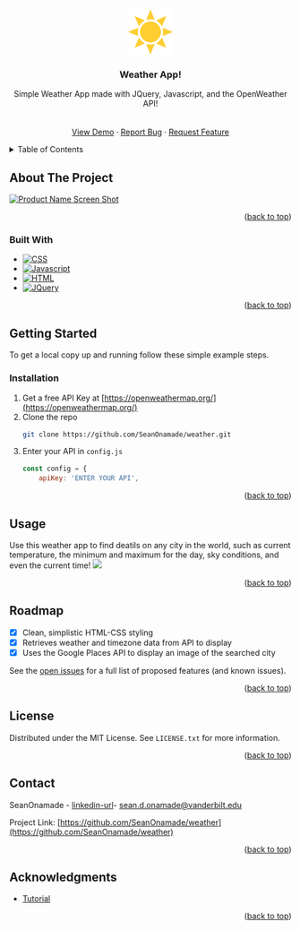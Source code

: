 <!-- Improved compatibility of back to top link: See: https://github.com/othneildrew/Best-README-Template/pull/73 -->
<a name="readme-top"></a>
<!--
*** Thanks for checking out the Best-README-Template. If you have a suggestion
*** that would make this better, please fork the repo and create a pull request
*** or simply open an issue with the tag "enhancement".
*** Don't forget to give the project a star!
*** Thanks again! Now go create something AMAZING! :D
-->



<!-- PROJECT SHIELDS -->
<!--
*** I'm using markdown "reference style" links for readability.
*** Reference links are enclosed in brackets [ ] instead of parentheses ( ).
*** See the bottom of this document for the declaration of the reference variables
*** for contributors-url, forks-url, etc. This is an optional, concise syntax you may use.
*** https://www.markdownguide.org/basic-syntax/#reference-style-links
-->
<!-- PROJECT LOGO -->
<br />
<div align="center">
  <a href="https://github.com/SeanOnamade/weather">
    <img src="images/sun.png" alt="Logo" width="80" height="80">
  </a>

<h3 align="center">Weather App!</h3>

  <p align="center">
    Simple Weather App made with JQuery, Javascript, and the OpenWeather API!
    <br />
    <br />
    <br />
    <a href="https://github.com/SeanOnamade/weather">View Demo</a>
    ·
    <a href="https://github.com/SeanOnamade/weather/issues/new?labels=bug&template=bug-report---.md">Report Bug</a>
    ·
    <a href="https://github.com/SeanOnamade/weather/issues/new?labels=enhancement&template=feature-request---.md">Request Feature</a>
  </p>
</div>



<!-- TABLE OF CONTENTS -->
<details>
  <summary>Table of Contents</summary>
  <ol>
    <li>
      <a href="#about-the-project">About The Project</a>
      <ul>
        <li><a href="#built-with">Built With</a></li>
      </ul>
    </li>
    <li>
      <a href="#getting-started">Getting Started</a>
      <ul>
        <li><a href="#installation">Installation</a></li>
      </ul>
    </li>
    <li><a href="#usage">Usage</a></li>
    <li><a href="#roadmap">Roadmap</a></li>
    <li><a href="#license">License</a></li>
    <li><a href="#contact">Contact</a></li>
    <li><a href="#acknowledgments">Acknowledgments</a></li>
  </ol>
</details>



<!-- ABOUT THE PROJECT -->
## About The Project

[![Product Name Screen Shot][product-screenshot]](https://github.com/weather/images/pagescreenshot.png)

<!-- Here's a blank template to get started: To avoid retyping too much info. Do a search and replace with your text editor for the following: `github_username`, `repo_name`, `twitter_handle`, `linkedin_username`, `email_client`, `email`, `project_title`, `project_description` -->
<p align="right">(<a href="#readme-top">back to top</a>)</p>

### Built With

* [![CSS][CSS.com]][CSS-url]
* [![Javascript][Javascript.com]][Javascript-url]
* [![HTML][HTML.com]][HTML-url]
* [![JQuery][JQuery.com]][JQuery-url]

<p align="right">(<a href="#readme-top">back to top</a>)</p>



<!-- GETTING STARTED -->
## Getting Started

To get a local copy up and running follow these simple example steps.

### Installation

1. Get a free API Key at [https://openweathermap.org/](https://openweathermap.org/)
2. Clone the repo
   ```sh
   git clone https://github.com/SeanOnamade/weather.git
   ```
3. Enter your API in `config.js`
   ```js
   const config = {
       apiKey: 'ENTER YOUR API',
   ```

<p align="right">(<a href="#readme-top">back to top</a>)</p>

<!-- USAGE EXAMPLES -->
## Usage

Use this weather app to find deatils on any city in the world, such as current temperature, the minimum and maximum for the day, sky conditions, and even the current time!
<img src="https://github.com/SeanOnamade/weather/weatherdemogif.gif" width="800">

<p align="right">(<a href="#readme-top">back to top</a>)</p>

<!-- ROADMAP -->
## Roadmap

- [X] Clean, simplistic HTML-CSS styling
- [X] Retrieves weather and timezone data from API to display
- [X] Uses the Google Places API to display an image of the searched city

See the [open issues](https://github.com/SeanOnamade/weather/issues) for a full list of proposed features (and known issues).

<p align="right">(<a href="#readme-top">back to top</a>)</p>

<!-- LICENSE -->
## License

Distributed under the MIT License. See `LICENSE.txt` for more information.

<p align="right">(<a href="#readme-top">back to top</a>)</p>

<!-- CONTACT -->
## Contact

SeanOnamade - [linkedin-url]- sean.d.onamade@vanderbilt.edu

Project Link: [https://github.com/SeanOnamade/weather](https://github.com/SeanOnamade/weather)

<p align="right">(<a href="#readme-top">back to top</a>)</p>

<!-- ACKNOWLEDGMENTS -->
## Acknowledgments

* [Tutorial](https://www.skillshare.com/en/classes/learn-html-css-javascript-jquery-and-apis-build-a-weather-site/428313588/projects)

<p align="right">(<a href="#readme-top">back to top</a>)</p>



<!-- MARKDOWN LINKS & IMAGES -->
<!-- https://www.markdownguide.org/basic-syntax/#reference-style-links -->
[contributors-shield]: https://img.shields.io/github/contributors/SeanOnamade/weather.svg?style=for-the-badge
[contributors-url]: https://github.com/SeanOnamade/weather/graphs/contributors
[forks-shield]: https://img.shields.io/github/forks/SeanOnamade/weather.svg?style=for-the-badge
[forks-url]: https://github.com/SeanOnamade/weather/network/members
[stars-shield]: https://img.shields.io/github/stars/SeanOnamade/weather.svg?style=for-the-badge
[stars-url]: https://github.com/SeanOnamade/weather/stargazers
[issues-shield]: https://img.shields.io/github/issues/SeanOnamade/weather.svg?style=for-the-badge
[issues-url]: https://github.com/SeanOnamade/weather/issues

[linkedin-shield]: https://img.shields.io/badge/-LinkedIn-black.svg?style=for-the-badge&logo=linkedin&colorB=555
[linkedin-url]: https://linkedin.com/in/seanonamade
[product-screenshot]: images/screenshot.png

[OpenWeather-url]: https://openweathermap.org/ 

[HTML.com]: https://img.shields.io/badge/HTML-239120?style=for-the-badge&logo=html5&logoColor=white
[HTML-url]: https://developer.mozilla.org/en-US/docs/Web/HTML 
[CSS.com]: https://img.shields.io/badge/CSS-239120?&style=for-the-badge&logo=css3&logoColor=white
[CSS-url]: https://www.w3schools.com/css/
[Javascript.com]: https://img.shields.io/badge/JavaScript-F7DF1E?style=for-the-badge&logo=javascript&logoColor=black
[Javascript-url]: https://www.w3schools.com/js/
[React.js]: https://img.shields.io/badge/React-20232A?style=for-the-badge&logo=react&logoColor=61DAFB
[React-url]: https://reactjs.org/

[JQuery.com]: https://img.shields.io/badge/jQuery-0769AD?style=for-the-badge&logo=jquery&logoColor=white
[JQuery-url]: https://jquery.com 
